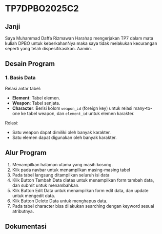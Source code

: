 # TP7DPBO2025C2
## Janji
Saya Muhammad Daffa Rizmawan Harahap mengerjakan TP7 dalam mata kuliah DPBO untuk keberkahanNya maka saya tidak melakukan kecurangan seperti yang telah dispesifikasikan. Aamiin.

## Desain Program

### 1. Basis Data
Relasi antar tabel:
- **Element**: Tabel elemen.
- **Weapon**: Tabel senjata.
- **Character**: Berisi kolom `weapon_id` (foreign key) untuk relasi many-to-one ke tabel weapon, dan `element_id` untuk elemen karakter.

Relasi:
- Satu weapon dapat dimiliki oleh banyak karakter.
- Satu elemen dapat digunakan oleh banyak karakter.

## Alur Program
1. Menampilkan halaman utama yang masih kosong.
2. Klik pada navbar untuk menampilkan masing-masing tabel
3. Pada tabel langsung ditampilkan seluruh isi data
4. Klik Button Tambah Data diatas untuk menampilkan form tambah data, dan submit untuk menambahkan.
5. Klik Button Edit Data untuk menampilkan form edit data, dan update untuk mengedit data.
6. Klik Button Delete Data untuk menghapus data.
7. Pada tabel character bisa dilakukan searching dengan keyword sesuai atributnya.

## Dokumentasi


  


